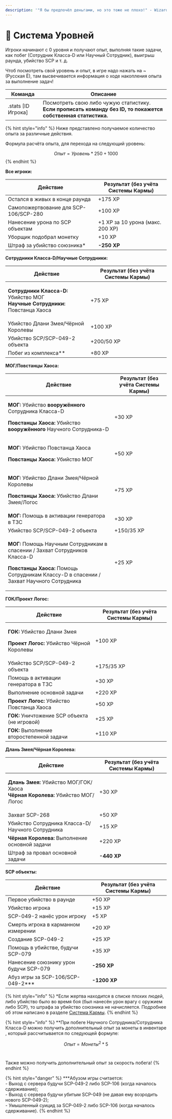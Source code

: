 ```yaml
---
description: '"Я бы предпочёл деньгами, но это тоже не плохо!" - Wizardry 8 (Перевод "Бука")'
---
```


# 💎 Система Уровней

Игроки начинают с 0 уровня и получают опыт, выполняя такие задачи, как побег (Сотрудник Класса-D или Научный Сотрудник), выигрыш раунда, убийство SCP и т. д.

Чтоб посмотреть свой уровень и опыт, в игре надо нажать на \~ (Русская Ё), там высвечивается информация о ходе накопления опыта за выполнение задач!

| Команда             | Описание                                                                                                       |
| ------------------- | -------------------------------------------------------------------------------------------------------------- |
| .stats \[ID Игрока] | Посмотреть свою либо чужую статистику. **Если прописать команду без ID, то покажется собственная статистика.** |

{% hint style="info" %}
Ниже представлено получаемое количество опыта за различные действия.

Формула расчёта опыта, для перехода на следующий уровень:

$$Опыт = Уровень * 250 + 1000$$​
{% endhint %}

**Все игроки:**

| Действие                              | Результат (без учёта Системы Кармы) |
| ------------------------------------- | ----------------------------------- |
| Остался в живых в конце раунда        | +175 XP                             |
| Самопожертвование для SCP-106/SCP-280 | +100 XP                             |
| Нанесение урона по SCP объектам       | +1 ХР за 10 урона (макс. 200 XP)    |
| Уборщик подобрал монетку              | +10 XP                              |
| Штраф за убийство союзника\*          | **-250 XP**                         |

**Сотрудники Класса-D/Научные Сотрудники:**

| Действие                                                                                                          | Результат (без учёта Системы Кармы) |
| ----------------------------------------------------------------------------------------------------------------- | ----------------------------------- |
| <p><strong>Сотрудники Класса-D:</strong> Убийство МОГ<br><strong>Научные Сотрудники:</strong> Повстанца Хаоса</p> | +75 XP                              |
| Убийство Длани Змея/Чёрной Королевы                                                                               | +100 XP                             |
| Убийство SCP/SCP-049-2 объекта                                                                                    | +200/50 XP                          |
| Побег из комплекса\*\*                                                                                            | +80 XP                              |

**МОГ/Повстанцы Хаоса:**

| Действие                                                                                                                                                                                                     | Результат (без учёта Системы Кармы) |
| ------------------------------------------------------------------------------------------------------------------------------------------------------------------------------------------------------------ | ----------------------------------- |
| <p><strong>МОГ:</strong> Убийство <strong>вооружённого</strong> Сотрудника Класса-D</p><p><strong>Повстанцы Хаоса:</strong> Убийство <strong>вооружённого</strong> Научного Сотрудника-D</p>                 | +30 XP                              |
| <p><strong>МОГ:</strong> Убийство Повстанца Хаоса</p><p><strong>Повстанцы Хаоса:</strong> Убийство МОГ</p>                                                                                                   | +50 XP                              |
| <p><strong>МОГ:</strong> Убийство Длани Змея/Чёрной Королевы</p><p><strong>Повстанцы Хаоса:</strong> Убийство Длани Змея/Логос</p>                                                                           | +75 XP                              |
| **МОГ:** Помощь в активации генератора в ТЗС                                                                                                                                                                 | +30 XP                              |
| Убийство SCP/SCP-049-2 объекта                                                                                                                                                                               | +150/35 XP                          |
| <p><strong>МОГ:</strong> Помощь Научным Сотрудникам в спасении / Захват Сотрудников Класса-D</p><p><strong>Повстанцы Хаоса:</strong> Помощь Сотрудникам Классу-D в спасении / Захват Научного Сотрудника</p> | +25 XP                              |

**ГОК/Проект Логос:**

| Действие                                                                                                       | Результат (без учёта Системы Кармы) |
| -------------------------------------------------------------------------------------------------------------- | ----------------------------------- |
| <p><strong>ГОК:</strong> Убийство Длани Змея</p><p><strong>Проект Логос:</strong> Убийство Чёрной Королевы</p> | +100 XP                             |
| Убийство SCP/SCP-049-2 объекта                                                                                 | +175/35 XP                          |
| Помощь в активации генератора в ТЗС                                                                            | +30 XP                              |
| Выполнение основной задачи                                                                                     | +220 XP                             |
| **Проект Логос:** Убийство Повстанца Хаоса                                                                     | +50 XP                              |
| **ГОК:** Уничтожение SCP объекта (не игровой)                                                                  | +25 XP                              |
| **ГОК:** Выполнение второстепенной задачи                                                                      | +110 XP                             |

**Длань Змея/Чёрная Королева:**

| Действие                                                                                                           | Результат (без учёта Системы Кармы) |
| ------------------------------------------------------------------------------------------------------------------ | ----------------------------------- |
| <p><strong>Длань Змея:</strong> Убийство МОГ/ГОК/Хаоса<br><strong>Чёрная Королева:</strong> Убийство МОГ/Логос</p> | +30 XP                              |
| Захват SCP-268                                                                                                     | +50 XP                              |
| Убийство Сотрудника Класса-D/Научного Сотрудника                                                                   | +15 XP                              |
| **Чёрная Королева:** Выполнение основной задачи                                                                    | +220 XP                             |
| Штраф за провал основной задачи                                                                                    | **-440 XP**                         |

**SCP объекты:**

| Действие                               | Результат (без учёта Системы Кармы) |
| -------------------------------------- | ----------------------------------- |
| Первое убийство в раунде               | +50 XP                              |
| Убийство игрока                        | +15 XP                              |
| SCP-049-2 нанёс урон игроку            | +5 XP                               |
| Смерть игрока в карманном измерении    | +20 XP                              |
| Создание SCP-049-2                     | +25 XP                              |
| Помощь в убийстве, будучи SCP-079      | +35 XP                              |
| Нанесение союзнику урон будучи SCP-079 | **-250 XP**                         |
| Абуз игры за SCP-106/SCP-049-2\*\*\*   | **-1200 XP**                        |

{% hint style="info" %}
\*Если жертва находится в списке плохих людей, либо убийство было во время боя (был нанесён урон врагу с оружием либо SCP), то штрафа за убийство союзника не начисляется. Подробнее об этом написано в разделе [Система Кармы](karma-system.md).
{% endhint %}

{% hint style="info" %}
\*\*При побеге Научного Сотрудника/Сотрудника Класса-D можно получить дополнительный опыт за монеты в инвентаре , который рассчитывается по следующей формуле:

$$Опыт = Монеты ^ 2 * 5$$\
\
Также можно получить дополнительный опыт за скорость побега!
{% endhint %}

{% hint style="danger" %}
\*\*\*Абузом игры считается:\
\- Выход с сервера будучи SCP-049-2 либо SCP-106 (когда началось сдерживание);\
\- Выход с сервера будучи убитым SCP-049 (не давая ему возродить нового SCP-049-2);\
\- Умышленный суицид за SCP-049-2 либо SCP-106 (когда началось сдерживание).
{% endhint %}
